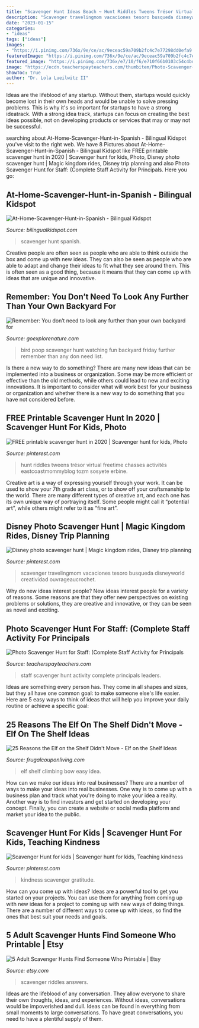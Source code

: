 ```yaml
---
title: "Scavenger Hunt Ideas Beach ~ Hunt Riddles Tweens Trésor Virtual Freetime Chasses Activités Eastcoastmommyblog Tozm Sosyete Erbine"
description: "Scavenger travelingmom vacaciones tesoro busqueda disneyworld creatividad ouvrageaucrochet"
date: "2023-01-15"
categories:
- "ideas"
tags: ["ideas"]
images:
- "https://i.pinimg.com/736x/9e/ce/ac/9eceac59a709b2fc4c7e77298dd0efa9.jpg"
featuredImage: "https://i.pinimg.com/736x/9e/ce/ac/9eceac59a709b2fc4c7e77298dd0efa9.jpg"
featured_image: "https://i.pinimg.com/736x/e7/10/f6/e710f66b0103c54c4bd28c90fbddf4d4.jpg"
image: "https://ecdn.teacherspayteachers.com/thumbitem/Photo-Scavenger-Hunt-for-Campus-Staff-Great-Activity-1978541-1579363916/original-1978541-2.jpg"
ShowToc: true
author: "Dr. Lola Lueilwitz II"
---
```



Ideas are the lifeblood of any startup. Without them, startups would quickly become lost in their own heads and would be unable to solve pressing problems. This is why it's so important for startups to have a strong ideatrack. With a strong idea track, startups can focus on creating the best ideas possible, not on developing products or services that may or may not be successful.

	

		
searching about At-Home-Scavenger-Hunt-in-Spanish - Bilingual Kidspot you've visit to the right web. We have 8 Pictures about At-Home-Scavenger-Hunt-in-Spanish - Bilingual Kidspot like FREE printable scavenger hunt in 2020 | Scavenger hunt for kids, Photo, Disney photo scavenger hunt | Magic kingdom rides, Disney trip planning and also Photo Scavenger Hunt for Staff: (Complete Staff Activity for Principals. Here you go:
		
    
## At-Home-Scavenger-Hunt-in-Spanish - Bilingual Kidspot

<img loading=lazy src="https://bilingualkidspot.com/wp-content/uploads/2020/04/At-Home-Scavenger-Hunt-in-Spanish.jpg" onerror="this.onerror=null;this.src='https://tse4.mm.bing.net/th?id=OIP._yVWtT4QoUUdCZBA-jydegHaLH&amp;pid=15.1';" alt="At-Home-Scavenger-Hunt-in-Spanish - Bilingual Kidspot">

_Source: bilingualkidspot.com_

>scavenger hunt spanish. 

	

Creative people are often seen as people who are able to think outside the box and come up with new ideas. They can also be seen as people who are able to adapt and change their ideas to fit what they see around them. This is often seen as a good thing, because it means that they can come up with ideas that are unique and innovative.

    
## Remember: You Don’t Need To Look Any Further Than Your Own Backyard For

<img loading=lazy src="https://lh4.googleusercontent.com/-Iq6pJzp9wSM/TW8styTJIjI/AAAAAAAACJU/KBjEbH_Y6ug/s320/FF-Bird-Scavenger-Hunt-poop.jpg" onerror="this.onerror=null;this.src='https://tse1.mm.bing.net/th?id=OIP.PRPhm7h1i_Hh48DUFOOpGAAAAA&amp;pid=15.1';" alt="Remember: You don’t need to look any further than your own backyard for">

_Source: goexplorenature.com_

>bird poop scavenger hunt watching fun backyard friday further remember than any don need list. 

	

Is there a new way to do something?
There are many new ideas that can be implemented into a business or organization. Some may be more efficient or effective than the old methods, while others could lead to new and exciting innovations. It is important to consider what will work best for your business or organization and whether there is a new way to do something that you have not considered before.

    
## FREE Printable Scavenger Hunt In 2020 | Scavenger Hunt For Kids, Photo

<img loading=lazy src="https://i.pinimg.com/736x/9e/ce/ac/9eceac59a709b2fc4c7e77298dd0efa9.jpg" onerror="this.onerror=null;this.src='https://tse4.mm.bing.net/th?id=OIP.SE8okHnMTJcEm6arKZ_P4QHaJe&amp;pid=15.1';" alt="FREE printable scavenger hunt in 2020 | Scavenger hunt for kids, Photo">

_Source: pinterest.com_

>hunt riddles tweens trésor virtual freetime chasses activités eastcoastmommyblog tozm sosyete erbine. 

	

Creative art is a way of expressing yourself through your work. It can be used to show your 7th grade art class, or to show off your craftsmanship to the world. There are many different types of creative art, and each one has its own unique way of portraying itself. Some people might call it “potential art”, while others might refer to it as “fine art”.

    
## Disney Photo Scavenger Hunt | Magic Kingdom Rides, Disney Trip Planning

<img loading=lazy src="https://i.pinimg.com/736x/e7/10/f6/e710f66b0103c54c4bd28c90fbddf4d4.jpg" onerror="this.onerror=null;this.src='https://tse3.mm.bing.net/th?id=OIP.oQmsoyGbcTdPqoM3MgAusQHaNK&amp;pid=15.1';" alt="Disney photo scavenger hunt | Magic kingdom rides, Disney trip planning">

_Source: pinterest.com_

>scavenger travelingmom vacaciones tesoro busqueda disneyworld creatividad ouvrageaucrochet. 

	

Why do new ideas interest people?
New ideas interest people for a variety of reasons. Some reasons are that they offer new perspectives on existing problems or solutions, they are creative and innovative, or they can be seen as novel and exciting.

    
## Photo Scavenger Hunt For Staff: (Complete Staff Activity For Principals

<img loading=lazy src="https://ecdn.teacherspayteachers.com/thumbitem/Photo-Scavenger-Hunt-for-Campus-Staff-Great-Activity-1978541-1579363916/original-1978541-2.jpg" onerror="this.onerror=null;this.src='https://tse3.mm.bing.net/th?id=OIP.hwGt_3i0BsYQt6J4AOgM1QAAAA&amp;pid=15.1';" alt="Photo Scavenger Hunt for Staff: (Complete Staff Activity for Principals">

_Source: teacherspayteachers.com_

>staff scavenger hunt activity complete principals leaders. 

	

Ideas are something every person has. They come in all shapes and sizes, but they all have one common goal: to make someone else's life easier. Here are 5 easy ways to think of ideas that will help you improve your daily routine or achieve a specific goal: 

    
## 25 Reasons The Elf On The Shelf Didn&#039;t Move - Elf On The Shelf Ideas

<img loading=lazy src="https://i2.wp.com/frugalcouponliving.com/wp-content/uploads/2018/10/bow-climbing-elf-on-the-shelf-ideas-frugal-coupon-living-e1541000565187.jpg" onerror="this.onerror=null;this.src='https://tse4.mm.bing.net/th?id=OIP.deO78sD1Qr8qrm2glUCcMAHaLH&amp;pid=15.1';" alt="25 Reasons the Elf on the Shelf Didn&#039;t Move - Elf on the Shelf Ideas">

_Source: frugalcouponliving.com_

>elf shelf climbing bow easy idea. 

	

How can we make our ideas into real businesses?
There are a number of ways to make your ideas into real businesses. One way is to come up with a business plan and track what you're doing to make your idea a reality. Another way is to find investors and get started on developing your concept. Finally, you can create a website or social media platform and market your idea to the public.

    
## Scavenger Hunt For Kids | Scavenger Hunt For Kids, Teaching Kindness

<img loading=lazy src="https://i.pinimg.com/736x/ed/18/75/ed1875fb0eff3ed974c3d1ff5d3910a3.jpg" onerror="this.onerror=null;this.src='https://tse1.mm.bing.net/th?id=OIP.42UHKMLfPVrylPAwHUzGGwHaNL&amp;pid=15.1';" alt="Scavenger Hunt for kids | Scavenger hunt for kids, Teaching kindness">

_Source: pinterest.com_

>kindness scavenger gratitude. 

	

How can you come up with ideas?
Ideas are a powerful tool to get you started on your projects. You can use them for anything from coming up with new ideas for a project to coming up with new ways of doing things. There are a number of different ways to come up with ideas, so find the ones that best suit your needs and goals.

    
## 5 Adult Scavenger Hunts Find Someone Who Printable | Etsy

<img loading=lazy src="https://i.etsystatic.com/19527921/r/il/7f5543/1821355877/il_1588xN.1821355877_a05b.jpg" onerror="this.onerror=null;this.src='https://tse2.mm.bing.net/th?id=OIP.1WVj1cAV0pnTQ6tu0GN_-AHaJ3&amp;pid=15.1';" alt="5 Adult Scavenger Hunts Find Someone Who Printable | Etsy">

_Source: etsy.com_

>scavenger riddles answers. 

	

Ideas are the lifeblood of any conversation. They allow everyone to share their own thoughts, ideas, and experiences. Without ideas, conversations would be impoverished and dull. Ideas can be found in everything from small moments to large conversations. To have great conversations, you need to have a plentiful supply of them.

